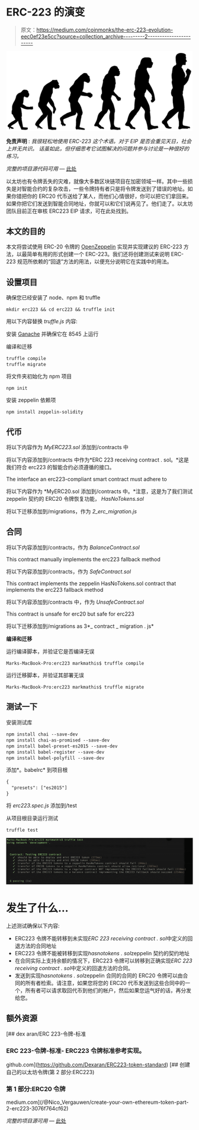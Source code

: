 # ERC-223 的演变

> 原文：<https://medium.com/coinmonks/the-erc-223-evolution-eec0ef23e5cc?source=collection_archive---------2----------------------->

![](img/485f8382848ffb9d244c569ec09869b0.png)

**免责声明** : *我很轻松地使用 ERC-223 这个术语。对于 EIP 是否会重见天日，社会上并无共识。* *话虽如此，但仔细思考它试图解决的问题并参与讨论是一种很好的练习。*

*完整的项目源代码可用* — [此处](https://github.com/cipherzzz/erc223)

以太坊也有令牌丢失的灾难，就像大多数区块链项目在加密领域一样。其中一些损失是对智能合约的复杂攻击，一些令牌持有者只是将令牌发送到了错误的地址。如果你错把你的 ERC20 代币送给了某人，而他们心情很好，你可以把它们拿回来。如果你把它们发送到智能合同地址，你就可以和它们说再见了。他们走了。以太坊团队目前正在审核 ERC223 EIP 请求，可在此处找到。

## 本文的目的

本文将尝试使用 ERC-20 令牌的 [OpenZeppelin](https://github.com/OpenZeppelin/openzeppelin-solidity/tree/master/contracts/token/ERC721) 实现并实现建议的 ERC-223 方法，以最简单有用的形式创建一个 ERC-223。我们还将创建测试来说明 ERC-223 规范所依赖的“回退”方法的用法，以便充分说明它在实践中的用法。

## 设置项目

确保您已经安装了 node、npm 和 truffle

```
mkdir erc223 && cd erc223 && truffle init
```

用以下内容替换 *truffle.js* 内容:

安装 [Ganache](http://truffleframework.com/ganache/) 并确保它在 8545 上运行

编译和迁移

```
truffle compile
truffle migrate
```

将文件夹初始化为 npm 项目

```
npm init
```

安装 zeppelin 依赖项

```
npm install zeppelin-solidity
```

## 代币

将以下内容作为 *MyERC223.sol* 添加到/contracts 中

将以下内容添加到/contracts 中作为*ERC 223 receiving contract . sol。*这是我们符合 erc223 的智能合约必须遵循的接口。

The interface an erc223-compliant smart contract must adhere to

将以下内容作为 *MyERC20.sol 添加到/contracts 中。*注意，这是为了我们测试 zeppelin 契约的 ERC20 令牌恢复功能， *HasNoTokens.sol*

将以下迁移添加到/migrations，作为 *2_erc_migration.js*

## 合同

将以下内容添加到/contracts，作为 *BalanceContract.sol*

This contract manually implements the erc223 fallback method

将以下内容添加到/contracts，作为 *SafeContract.sol*

This contract implements the zeppelin HasNoTokens.sol contract that implements the erc223 fallback method

将以下内容添加到/contracts 中，作为 *UnsafeContract.sol*

This contract is unsafe for erc20 but safe for erc223

将以下迁移添加到/migrations as 3*_ contract _ migration . js*

**编译和迁移**

运行编译脚本，并验证它是否编译无误

```
Marks-MacBook-Pro:erc223 markmathis$ truffle compile
```

运行迁移脚本，并验证其部署无误

```
Marks-MacBook-Pro:erc223 markmathis$ truffle migrate
```

## 测试一下

安装测试库

```
npm install chai --save-dev
npm install chai-as-promised --save-dev
npm install babel-preset-es2015 --save-dev
npm install babel-register --save-dev
npm install babel-polyfill --save-dev
```

添加*。babelrc* 到项目根

```
{
  "presets": ["es2015"]
}
```

将 *erc223.spec.js* 添加到/test

从项目根目录运行测试

```
truffle test
```

![](img/11fc0e889d4746c3551b8816a14a7f27.png)

# **发生了什么…**

上述测试确保以下内容:

*   ERC223 令牌不能转移到未实现*ERC 223 receiving contract . sol*中定义的回退方法的合同地址
*   ERC223 令牌不能被转移到实现*hasnotokens . sol*zeppelin 契约的契约地址
*   在合同实际上支持余额的情况下，ERC223 令牌可以转移到正确实现*ERC 223 receiving contract . sol*中定义的回退方法的合同。
*   发送到实现*hasnotokens . sol*zeppelin 合同的合同的 ERC20 令牌可以由合同的所有者检索。请注意，如果您将您的 ERC20 代币发送到这些合同中的一个，所有者可以请求取回代币到他们的帐户，然后如果您运气好的话，再分发给您。

## 额外资源

[](https://github.com/Dexaran/ERC223-token-standard) [## dex aran/ERC 223-令牌-标准

### ERC 223-令牌-标准- ERC223 令牌标准参考实现。

github.com](https://github.com/Dexaran/ERC223-token-standard) [](/@Nico_Vergauwen/create-your-own-ethereum-token-part-2-erc223-3076f764cf62) [## 创建自己的以太坊令牌(第 2 部分:ERC223)

### 第 1 部分:ERC20 令牌

medium.com](/@Nico_Vergauwen/create-your-own-ethereum-token-part-2-erc223-3076f764cf62) 

*完整的项目源可用* — [此处](https://github.com/cipherzzz/erc223)